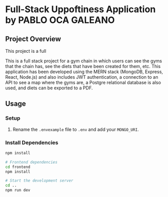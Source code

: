 # Full-Stack Uppoftiness Application by PABLO OCA GALEANO

## Project Overview

This project is a full

This is a full stack project for a gym chain in which users can see the gyms that the chain has, see the diets that have been created for them, etc. This application has been developed using the MERN stack (MongoDB, Express, React, Node.js) and also includes JWT authentication, a connection to an API to see a map where the gyms are, a Postgre relational database is also used, and diets can be exported to a PDF.

## Usage

### Setup

1. Rename the `.envexample` file to `.env` and add your `MONGO_URI`.

### Install Dependencies

```bash
npm install

# Frontend dependencies
cd frontend
npm install

# Start the development server
cd ..
npm run dev
